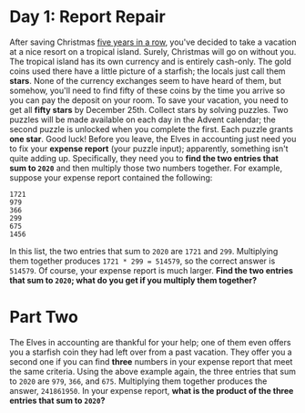# Day 1: Report Repair

After saving Christmas [five years in a row](https://adventofcode.com/events), you've decided to take a vacation at a nice resort on a tropical island. Surely, Christmas will go on without you.
The tropical island has its own currency and is entirely cash-only.  The gold coins used there have a little picture of a starfish; the locals just call them **stars**. None of the currency exchanges seem to have heard of them, but somehow, you'll need to find fifty of these coins by the time you arrive so you can pay the deposit on your room.
To save your vacation, you need to get all **fifty stars** by December 25th.
Collect stars by solving puzzles.  Two puzzles will be made available on each day in the Advent calendar; the second puzzle is unlocked when you complete the first.  Each puzzle grants **one star**. Good luck!
Before you leave, the Elves in accounting just need you to fix your **expense report** (your puzzle input); apparently, something isn't quite adding up.
Specifically, they need you to **find the two entries that sum to `2020`** and then multiply those two numbers together.
For example, suppose your expense report contained the following:

```
1721
979
366
299
675
1456
```

In this list, the two entries that sum to `2020` are `1721` and `299`. Multiplying them together produces `1721 * 299 = 514579`, so the correct answer is `514579`.
Of course, your expense report is much larger. **Find the two entries that sum to `2020`; what do you get if you multiply them together?**

# Part Two

The Elves in accounting are thankful for your help; one of them even offers you a starfish coin they had left over from a past vacation. They offer you a second one if you can find **three** numbers in your expense report that meet the same criteria.
Using the above example again, the three entries that sum to `2020` are `979`, `366`, and `675`. Multiplying them together produces the answer, `241861950`.
In your expense report, **what is the product of the three entries that sum to `2020`?**
